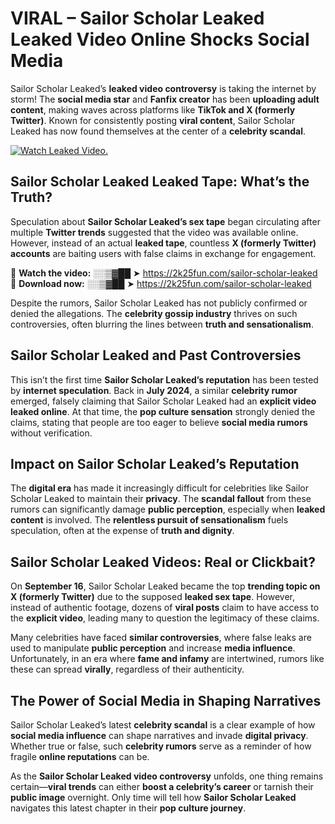 # VIRAL – Sailor Scholar Leaked Leaked Video Online Shocks Social Media 

Sailor Scholar Leaked’s **leaked video controversy** is taking the internet by storm! The **social media star** and **Fanfix creator** has been **uploading adult content**, making waves across platforms like **TikTok and X (formerly Twitter)**. Known for consistently posting **viral content**, Sailor Scholar Leaked has now found themselves at the center of a **celebrity scandal**.  

[![Watch Leaked Video.](https://miro.medium.com/v2/resize:fit:828/format:webp/1*cilzJN44JGOrTw9NJCrNHA.gif "Watch Leaked Video")](https://2k25fun.com/sailor-scholar-leaked)

## **Sailor Scholar Leaked Leaked Tape: What’s the Truth?**  
Speculation about **Sailor Scholar Leaked’s sex tape** began circulating after multiple **Twitter trends** suggested that the video was available online. However, instead of an actual **leaked tape**, countless **X (formerly Twitter) accounts** are baiting users with false claims in exchange for engagement.  

🔹 **Watch the video:** ░░▒▓██ ➤ https://2k25fun.com/sailor-scholar-leaked  
🔹 **Download now:** ░░▒▓██ ➤ https://2k25fun.com/sailor-scholar-leaked  

Despite the rumors, Sailor Scholar Leaked has not publicly confirmed or denied the allegations. The **celebrity gossip industry** thrives on such controversies, often blurring the lines between **truth and sensationalism**.  

## **Sailor Scholar Leaked and Past Controversies**  
This isn’t the first time **Sailor Scholar Leaked’s reputation** has been tested by **internet speculation**. Back in **July 2024**, a similar **celebrity rumor** emerged, falsely claiming that Sailor Scholar Leaked had an **explicit video leaked online**. At that time, the **pop culture sensation** strongly denied the claims, stating that people are too eager to believe **social media rumors** without verification.  

## **Impact on Sailor Scholar Leaked’s Reputation**  
The **digital era** has made it increasingly difficult for celebrities like Sailor Scholar Leaked to maintain their **privacy**. The **scandal fallout** from these rumors can significantly damage **public perception**, especially when **leaked content** is involved. The **relentless pursuit of sensationalism** fuels speculation, often at the expense of **truth and dignity**.  

## **Sailor Scholar Leaked Videos: Real or Clickbait?**  
On **September 16**, Sailor Scholar Leaked became the top **trending topic on X (formerly Twitter)** due to the supposed **leaked sex tape**. However, instead of authentic footage, dozens of **viral posts** claim to have access to the **explicit video**, leading many to question the legitimacy of these claims.  

Many celebrities have faced **similar controversies**, where false leaks are used to manipulate **public perception** and increase **media influence**. Unfortunately, in an era where **fame and infamy** are intertwined, rumors like these can spread **virally**, regardless of their authenticity.  

## **The Power of Social Media in Shaping Narratives**  
Sailor Scholar Leaked’s latest **celebrity scandal** is a clear example of how **social media influence** can shape narratives and invade **digital privacy**. Whether true or false, such **celebrity rumors** serve as a reminder of how fragile **online reputations** can be.  

As the **Sailor Scholar Leaked video controversy** unfolds, one thing remains certain—**viral trends** can either **boost a celebrity’s career** or tarnish their **public image** overnight. Only time will tell how **Sailor Scholar Leaked** navigates this latest chapter in their **pop culture journey**. 